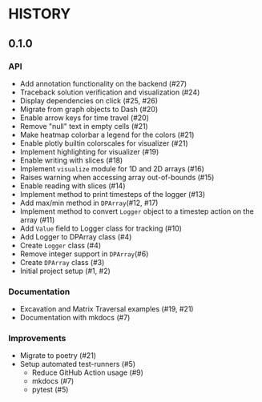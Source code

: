 # HISTORY

## 0.1.0

### API

- Add annotation functionality on the backend (#27)
- Traceback solution verification and visualization (#24)
- Display dependencies on click (#25, #26)
- Migrate from graph objects to Dash (#20)
- Enable arrow keys for time travel (#20)
- Remove "null" text in empty cells (#21)
- Make heatmap colorbar a legend for the colors (#21)
- Enable plotly builtin colorscales for visualizer (#21)
- Implement highlighting for visualizer (#19)
- Enable writing with slices (#18)
- Implement ``visualize`` module for 1D and 2D arrays (#16)
- Raises warning when accessing array out-of-bounds (#15)
- Enable reading with slices (#14)
- Implement method to print timesteps of the logger (#13)
- Add max/min method in ``DPArray``(#12, #17)
- Implement method to convert ``Logger`` object to a timestep action on the
  array (#11)
- Add ``Value`` field to Logger class for tracking (#10)
- Add Logger to DPArray class (#4)
- Create ``Logger`` class (#4)
- Remove integer support in ``DPArray``(#6)
- Create ``DPArray`` class (#3)
- Initial project setup (#1, #2)

### Documentation
- Excavation and Matrix Traversal examples (#19, #21)
- Documentation with mkdocs (#7)

### Improvements
- Migrate to poetry (#21)
- Setup automated test-runners (#5)
    - Reduce GitHub Action usage (#9)
    - mkdocs (#7)
    - pytest (#5)
